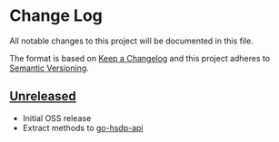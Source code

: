 # Change Log
All notable changes to this project will be documented in this file.

The format is based on [Keep a Changelog](http://keepachangelog.com/)
and this project adheres to [Semantic Versioning](http://semver.org/).

## [Unreleased]

- Initial OSS release
- Extract methods to [go-hsdp-api](https://github.com/philips-software/go-hsdp-api)

[Unreleased]: https://github.com/philips-software/logproxy/compare/1.0.0...HEAD

